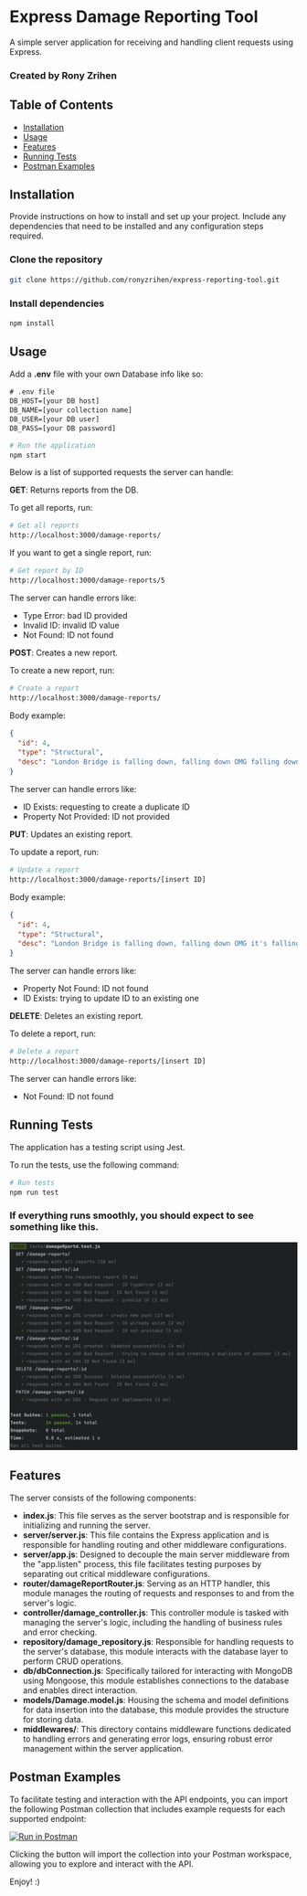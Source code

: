 # Express Damage Reporting Tool

A simple server application for receiving and handling client requests using Express.

### Created by Rony Zrihen

## Table of Contents

- [Installation](#installation)
- [Usage](#usage)
- [Features](#features)
- [Running Tests](#running-tests)
- [Postman Examples](#postman-examples)

## Installation

Provide instructions on how to install and set up your project. Include any dependencies that need to be installed and any configuration steps required.

### Clone the repository

```bash
git clone https://github.com/ronyzrihen/express-reporting-tool.git
```

### Install dependencies

```bash
npm install
```

## Usage

Add a **.env** file with your own Database info like so:

```plaintext
# .env file
DB_HOST=[your DB host]
DB_NAME=[your collection name]
DB_USER=[your DB user]
DB_PASS=[your DB password]
```

```bash
# Run the application
npm start
```

Below is a list of supported requests the server can handle:

**GET**: Returns reports from the DB.

To get all reports, run:

```bash
# Get all reports
http://localhost:3000/damage-reports/
```

If you want to get a single report, run:

```bash
# Get report by ID
http://localhost:3000/damage-reports/5
```

The server can handle errors like:
- Type Error: bad ID provided
- Invalid ID: invalid ID value
- Not Found: ID not found

**POST**: Creates a new report.

To create a new report, run:

```bash
# Create a report
http://localhost:3000/damage-reports/
```

Body example:

```json
{
  "id": 4,
  "type": "Structural",
  "desc": "London Bridge is falling down, falling down OMG falling down!!!"
}
```

The server can handle errors like:
- ID Exists: requesting to create a duplicate ID
- Property Not Provided: ID not provided

**PUT**: Updates an existing report.

To update a report, run:

```bash
# Update a report
http://localhost:3000/damage-reports/[insert ID]
```

Body example:

```json
{
  "id": 4,
  "type": "Structural",
  "desc": "London Bridge is falling down, falling down OMG it's falling down!!!"
}
```

The server can handle errors like:

- Property Not Found: ID not found
- ID Exists: trying to update ID to an existing one

**DELETE**: Deletes an existing report.

To delete a report, run:

```bash
# Delete a report
http://localhost:3000/damage-reports/[insert ID]
```

The server can handle errors like:

- Not Found: ID not found

## Running Tests

The application has a testing script using Jest.

To run the tests, use the following command:

```bash
# Run tests
npm run test
```
### If everything runs smoothly, you should expect to see something like this.
![img_2.png](img_2.png)
## Features

The server consists of the following components:

- **index.js**: This file serves as the server bootstrap and is responsible for initializing and running the server.
- **server/server.js**: This file contains the Express application and is responsible for handling routing and other middleware configurations.
- **server/app.js**: Designed to decouple the main server middleware from the "app.listen" process, this file facilitates testing purposes by separating out critical middleware configurations.
- **router/damageReportRouter.js**: Serving as an HTTP handler, this module manages the routing of requests and responses to and from the server's logic.
- **controller/damage_controller.js**: This controller module is tasked with managing the server's logic, including the handling of business rules and error checking.
- **repository/damage_repository.js**: Responsible for handling requests to the server's database, this module interacts with the database layer to perform CRUD operations.
- **db/dbConnection.js**: Specifically tailored for interacting with MongoDB using Mongoose, this module establishes connections to the database and enables direct interaction.
- **models/Damage.model.js**: Housing the schema and model definitions for data insertion into the database, this module provides the structure for storing data.
- **middlewares/**: This directory contains middleware functions dedicated to handling errors and generating error logs, ensuring robust error management within the server application.


## Postman Examples

To facilitate testing and interaction with the API endpoints, you can import the following Postman collection that includes example requests for each supported endpoint:

[![Run in Postman](https://run.pstmn.io/button.svg)](https://documenter.getpostman.com/view/32069376/2s9YyzeJyC)

Clicking the button will import the collection into your Postman workspace, allowing you to explore and interact with the API.

Enjoy! :)

